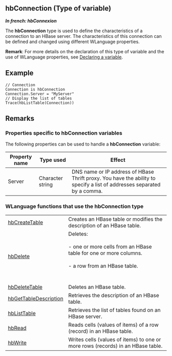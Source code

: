 
## hbConnection (Type of variable)

***In french: hbConnexion***
				



<a name="XUse"></a>
<a name="Use"></a>
<a name="description"></a>
The **hbConnection** type is used to define the characteristics of a connection to an HBase server. The characteristics of this connection can be defined and changed using different WLanguage properties. 

**Remark**: For more details on the declaration of this type of variable and the use of WLanguage properties, see [Declaring a variable](../Motscles/1514032.md).
<a name="Example1"></a>
<a name="sample_code"></a>

## Example


```wl
// Connection
Connection is hbConnection
Connection.Server = "MyServer"
// Display the list of tables
Trace(hbListTable(Connection))
```





<a name="NOTE0"></a>

## Remarks
<a name="NOTE0_1"></a>


### Properties specific to hbConnection variables
<a name="properties_specific_hbconnection_variables_ELTPARAGRAPHE000029"></a>

The following properties can be used to handle a **hbConnection** variable:

| Property name | Type used | Effect |
| --- | --- | --- |
| Server | Character string | DNS name or IP address of HBase Thrift proxy. You have the ability to specify a list of addresses separated by a comma. |


<a name="NOTE0_2"></a>


### WLanguage functions that use the hbConnection type
<a name="wlanguage_functions_that_use_the_hbconnection_type_ELTPARAGRAPHE000049"></a>




|   |   |
| --- | --- |
| [hbCreateTable](../WDLang4/1000021696.md) | Creates an HBase table or modifies the description of an HBase table. |
| [hbDelete](../WDLang4/1000021714.md) | Deletes:<br><br>- one or more cells from an HBase table for one or more columns.<br><br>- a row from an HBase table.<br><br><br> |
| [hbDeleteTable](../WDLang4/1000021713.md) | Deletes an HBase table. |
| [hbGetTableDescription](../WDLang4/1000021695.md) | Retrieves the description of an HBase table. |
| [hbListTable](../WDLang4/1000021687.md) | Retrieves the list of tables found on an HBase server. |
| [hbRead](../WDLang4/1000021706.md) | Reads cells (values of items) of a row (record) in an HBase table. |
| [hbWrite](../WDLang4/1000021712.md) | Writes cells (values of items) to one or more rows (records) in an HBase table. |






